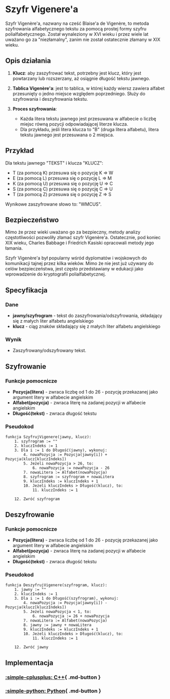 # Szyfr Vigenere'a

Szyfr Vigenère'a, nazwany na cześć Blaise'a de Vigenère, to metoda szyfrowania alfabetycznego tekstu za pomocą prostej formy szyfru polialfabetycznego. Został wynaleziony w XVI wieku i przez wiele lat uważano go za "niezłamalny", zanim nie został ostatecznie złamany w XIX wieku.

## Opis działania

1. **Klucz**: aby zaszyfrować tekst, potrzebny jest klucz, który jest powtarzany lub rozszerzany, aż osiągnie długość tekstu jawnego.
   
2. **Tablica Vigenère'a**: jest to tablica, w której każdy wiersz zawiera alfabet przesunięty o jedno miejsce względem poprzedniego. Służy do szyfrowania i deszyfrowania tekstu.

3. **Proces szyfrowania**:
   - Każda litera tekstu jawnego jest przesuwana w alfabecie o liczbę miejsc równą pozycji odpowiadającej literze klucza.
   - Dla przykładu, jeśli litera klucza to "B" (druga litera alfabetu), litera tekstu jawnego jest przesuwana o 2 miejsca.

## Przykład

Dla tekstu jawnego "TEKST" i klucza "KLUCZ":

- T (za pomocą K) przesuwa się o pozycję K => W
- E (za pomocą L) przesuwa się o pozycję L => M
- K (za pomocą U) przesuwa się o pozycję U => C
- S (za pomocą C) przesuwa się o pozycję C => U
- T (za pomocą Z) przesuwa się o pozycję Z => S

Wynikowe zaszyfrowane słowo to: "WMCUS".

## Bezpieczeństwo

Mimo że przez wieki uważano go za bezpieczny, metody analizy częstotliwości pozwoliły złamać szyfr Vigenère'a. Ostatecznie, pod koniec XIX wieku, Charles Babbage i Friedrich Kasiski opracowali metody jego łamania.

Szyfr Vigenère'a był popularny wśród dyplomatów i wojskowych do komunikacji tajnej przez kilka wieków. Mimo że nie jest już używany do celów bezpieczeństwa, jest często przedstawiany w edukacji jako wprowadzenie do kryptografii polialfabetycznej.

## Specyfikacja

### Dane

- **jawny/szyfrogram** - tekst do zaszyfrowania/odszyfrowania, składający się z małych liter alfabetu angielskiego
- **klucz** - ciąg znaków składający się z małych liter alfabetu angielskiego

### Wynik

- Zaszyfrowany/odszyfrowany tekst.

## Szyfrowanie

### Funkcje pomocnicze

- **Pozycja(litera)** - zwraca liczbę od $1$ do $26$ - pozycję przekazanej jako argument litery w alfabecie angielskim
- **Alfabet(pozycja)** - zwraca literę na zadanej pozycji w alfabecie angielskim
- **Długość(tekst)** - zwraca długość tekstu

### Pseudokod

```
funkcja SzyfrujVigenere(jawny, klucz):
    1. szyfrogram := ""
    2. kluczIndeks := 1
    3. Dla i := 1 do Długość(jawny), wykonuj:
        4. nowaPozycja := Pozycja(jawny[i]) + Pozycja(klucz[kluczIndeks])
        5. Jeżeli nowaPozycja > 26, to:
            6. nowaPozycja := nowaPozycja - 26
        7. nowaLitera := Alfabet(nowaPozycja)
        8. szyfrogram := szyfrogram + nowaLitera
        9. kluczIndeks := kluczIndeks + 1
        10. Jeżeli kluczIndeks > Długość(klucz), to:
            11. kluczIndeks := 1

    12. Zwróć szyfrogram 
```

## Deszyfrowanie

### Funkcje pomocnicze

- **Pozycja(litera)** - zwraca liczbę od $1$ do $26$ - pozycję przekazanej jako argument litery w alfabecie angielskim
- **Alfabet(pozycja)** - zwraca literę na zadanej pozycji w alfabecie angielskim
- **Długość(tekst)** - zwraca długość tekstu

### Pseudokod

```
funkcja DeszyfrujVigenere(szyfrogram, klucz):
    1. jawny := ""
    2. kluczIndeks := 1
    3. Dla i := 1 do Długość(szyfrogram), wykonuj:
        4. nowaPozycja := Pozycja(jawny[i]) - Pozycja(klucz[kluczIndeks])
        5. Jeżeli nowaPozycja < 1, to:
            6. nowaPozycja := 26 + nowaPozycja
        7. nowaLitera := Alfabet(nowaPozycja)
        8. jawny := jawny + nowaLitera
        9. kluczIndeks := kluczIndeks + 1
        10. Jeżeli kluczIndeks > Długość(klucz), to:
            11. kluczIndeks := 1

    12. Zwróć jawny 
```

## Implementacja

### [:simple-cplusplus: C++](../../../programming/c++/algorithms/cryptography/vigenere.md){ .md-button }

### [:simple-python: Python](../../../programming/python/algorithms/cryptography/vigenere.md){ .md-button }
